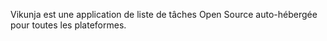 Vikunja est une application de liste de tâches Open Source auto-hébergée pour toutes les plateformes.